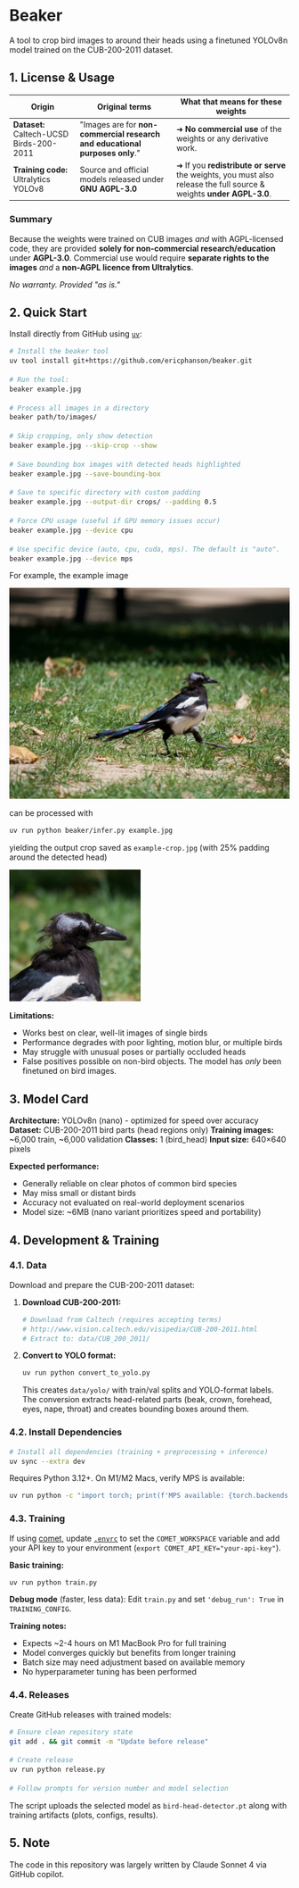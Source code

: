 # Beaker

A tool to crop bird images to around their heads using a finetuned YOLOv8n model trained on the CUB-200-2011 dataset.

## 1. License & Usage

| Origin | Original terms | What that means for these weights |
|--------|----------------|-----------------------------------|
| **Dataset:** Caltech-UCSD Birds-200-2011 | "Images are for **non-commercial research and educational purposes only**." | ➜ **No commercial use** of the weights or any derivative work. |
| **Training code:** Ultralytics YOLOv8 | Source and official models released under **GNU AGPL-3.0** | ➜ If you **redistribute or serve** the weights, you must also release the full source & weights **under AGPL-3.0**. |

### Summary
Because the weights were trained on CUB images *and* with AGPL-licensed code, they are provided **solely for non-commercial research/education** under **AGPL-3.0**.
Commercial use would require **separate rights to the images** *and* a **non-AGPL licence from Ultralytics**.

*No warranty. Provided "as is."*

## 2. Quick Start

Install directly from GitHub using [`uv`](https://docs.astral.sh/uv/getting-started/installation/):

```bash
# Install the beaker tool
uv tool install git+https://github.com/ericphanson/beaker.git

# Run the tool:
beaker example.jpg

# Process all images in a directory
beaker path/to/images/

# Skip cropping, only show detection
beaker example.jpg --skip-crop --show

# Save bounding box images with detected heads highlighted
beaker example.jpg --save-bounding-box

# Save to specific directory with custom padding
beaker example.jpg --output-dir crops/ --padding 0.5

# Force CPU usage (useful if GPU memory issues occur)
beaker example.jpg --device cpu

# Use specific device (auto, cpu, cuda, mps). The default is "auto".
beaker example.jpg --device mps
```

For example, the example image

![](./example.jpg)

can be processed with

```sh
uv run python beaker/infer.py example.jpg
```

yielding the output crop saved as `example-crop.jpg` (with 25% padding around the detected head)

![](./example-crop.jpg)

**Limitations:**
- Works best on clear, well-lit images of single birds
- Performance degrades with poor lighting, motion blur, or multiple birds
- May struggle with unusual poses or partially occluded heads
- False positives possible on non-bird objects. The model has _only_ been finetuned on bird images.

## 3. Model Card

**Architecture:** YOLOv8n (nano) - optimized for speed over accuracy
**Dataset:** CUB-200-2011 bird parts (head regions only)
**Training images:** ~6,000 train, ~6,000 validation
**Classes:** 1 (bird_head)
**Input size:** 640×640 pixels

**Expected performance:**
- Generally reliable on clear photos of common bird species
- May miss small or distant birds
- Accuracy not evaluated on real-world deployment scenarios
- Model size: ~6MB (nano variant prioritizes speed and portability)

## 4. Development & Training

### 4.1. Data

Download and prepare the CUB-200-2011 dataset:

1. **Download CUB-200-2011:**
   ```bash
   # Download from Caltech (requires accepting terms)
   # http://www.vision.caltech.edu/visipedia/CUB-200-2011.html
   # Extract to: data/CUB_200_2011/
   ```

2. **Convert to YOLO format:**
   ```bash
   uv run python convert_to_yolo.py
   ```

   This creates `data/yolo/` with train/val splits and YOLO-format labels. The conversion extracts head-related parts (beak, crown, forehead, eyes, nape, throat) and creates bounding boxes around them.

### 4.2. Install Dependencies

```bash
# Install all dependencies (training + preprocessing + inference)
uv sync --extra dev
```

Requires Python 3.12+. On M1/M2 Macs, verify MPS is available:
```bash
uv run python -c "import torch; print(f'MPS available: {torch.backends.mps.is_available()}')"
```

### 4.3. Training

If using [comet](https://www.comet.com/), update [`.envrc`](./envrc) to set the `COMET_WORKSPACE` variable and add your API key to your environment (`export COMET_API_KEY="your-api-key"`).

**Basic training:**
```bash
uv run python train.py
```

**Debug mode** (faster, less data):
Edit `train.py` and set `'debug_run': True` in `TRAINING_CONFIG`.

**Training notes:**
- Expects ~2-4 hours on M1 MacBook Pro for full training
- Model converges quickly but benefits from longer training
- Batch size may need adjustment based on available memory
- No hyperparameter tuning has been performed

### 4.4. Releases

Create GitHub releases with trained models:

```bash
# Ensure clean repository state
git add . && git commit -m "Update before release"

# Create release
uv run python release.py

# Follow prompts for version number and model selection
```

The script uploads the selected model as `bird-head-detector.pt` along with training artifacts (plots, configs, results).

## 5. Note

The code in this repository was largely written by Claude Sonnet 4 via GitHub copilot.
